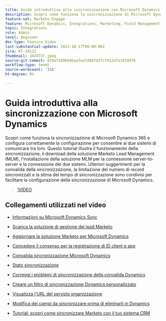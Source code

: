 ```yaml
---
title: Guida introduttiva alla sincronizzazione con Microsoft Dynamics
description: Scopri come funziona la sincronizzazione di Microsoft Dynamics 365 e configura correttamente la configurazione per consentire ai due sistemi di comunicare tra loro. Questo tutorial illustra il funzionamento della sincronizzazione, il download della soluzione Marketo Lead Management (MLM), l'installazione della soluzione MLM per la connessione server-to-server e la connessione dei due sistemi.
feature-set: Marketo Engage
feature: Microsoft Dynamics, Integrations, Marketing, Field Management, Administration
topic: Integrations
role: Admin
level: Beginner
doc-type: Feature Video
last-substantial-update: 2023-10-17T00:00:00Z
jira: KT-14112
thumbnail: 3424737.jpeg
source-git-commit: d7daf2d9664baafeafd887d27cf412d7a183dd76
workflow-type: tm+mt
source-wordcount: '316'
ht-degree: 0%

---
```



# Guida introduttiva alla sincronizzazione con Microsoft Dynamics

Scopri come funziona la sincronizzazione di Microsoft Dynamics 365 e configura correttamente la configurazione per consentire ai due sistemi di comunicare tra loro. Questo tutorial illustra il funzionamento della sincronizzazione, il download della soluzione Marketo Lead Management (MLM), l&#39;installazione della soluzione MLM per la connessione server-to-server e la connessione dei due sistemi. Ulteriori suggerimenti per la convalida della sincronizzazione, la limitazione del numero di record sincronizzati e la stima del tempo di sincronizzazione sono condivisi per facilitare la configurazione della sincronizzazione di Microsoft Dynamics.

>[!VIDEO](https://video.tv.adobe.com/v/3424737/?learn=on)

## Collegamenti utilizzati nel video

* [Informazioni su Microsoft Dynamics Sync](https://experienceleague.adobe.com/docs/marketo/using/product-docs/crm-sync/microsoft-dynamics/understanding-the-microsoft-dynamics-sync.html)

* [Scarica la soluzione di gestione dei lead Marketo](https://experienceleague.adobe.com/docs/marketo/using/product-docs/crm-sync/microsoft-dynamics/sync-setup/download-the-marketo-lead-management-solution.html)

* [Aggiornare la soluzione Marketo per Microsoft Dynamics](https://experienceleague.adobe.com/docs/marketo/using/product-docs/crm-sync/microsoft-dynamics/sync-setup/update-the-marketo-solution-for-microsoft-dynamics.html)

* [Concedere il consenso per la registrazione di ID client e app](https://experienceleague.adobe.com/docs/marketo/using/product-docs/crm-sync/microsoft-dynamics/sync-setup/grant-consent-for-client-id-and-app-registration.html)

* [Convalida sincronizzazione Microsoft Dynamics](https://experienceleague.adobe.com/docs/marketo/using/product-docs/crm-sync/microsoft-dynamics/sync-setup/validate-microsoft-dynamics-sync.html)

* [Stato sincronizzazione](https://experienceleague.adobe.com/docs/marketo/using/product-docs/crm-sync/microsoft-dynamics/microsoft-dynamics-sync-details/sync-status.html)

* [Correggi i problemi di sincronizzazione della convalida Dynamics](https://experienceleague.adobe.com/docs/marketo/using/product-docs/crm-sync/microsoft-dynamics/fix-dynamics-validation-sync-issues.html)

* [Creare un filtro di sincronizzazione Dynamics personalizzato](https://experienceleague.adobe.com/docs/marketo/using/product-docs/crm-sync/microsoft-dynamics/custom-dynmaics-sync-filter-details/create-a-custom-dynamics-sync-filter.html)

* [Visualizza l&#39;URL del servizio organizzazione](https://experienceleague.adobe.com/docs/marketo/using/product-docs/crm-sync/microsoft-dynamics/sync-setup/view-the-organization-service-url.html)

* [Modifica dei campi da sincronizzare prima di eliminarli in Dynamics](https://experienceleague.adobe.com/docs/marketo/using/product-docs/crm-sync/microsoft-dynamics/microsoft-dynamics-sync-details/editing-fields-to-sync-before-deleting-them-in-dynamics.html)

* [Tutorial: scopri come sincronizzare Marketo con il tuo sistema CRM](https://experienceleague.adobe.com/docs/marketo-learn/tutorials/lead-and-data-management/crm-sync-learn.html)